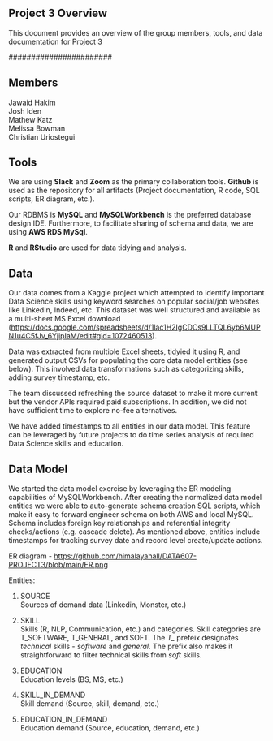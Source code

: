 ## Project 3 Overview

This document provides an overview of the group members, tools, and data documentation for Project 3

#######################

## Members

Jawaid Hakim  
Josh Iden  
Mathew Katz  
Melissa Bowman  
Christian Uriostegui

## Tools

We are using **Slack** and **Zoom** as the primary collaboration tools. **Github** is used as the repository for all artifacts (Project documentation, R code, SQL scripts, ER diagram, etc.).  

Our RDBMS is **MySQL** and **MySQLWorkbench** is the preferred database design IDE. Furthermore, to facilitate sharing of schema and data, we are using **AWS RDS MySql**.

**R** and **RStudio** are used for data tidying and analysis.

## Data

Our data comes from a Kaggle project which attempted to identify important Data Science skills using keyword searches on popular social/job websites like LinkedIn, Indeed, etc. This dataset was well structured and available as a multi-sheet MS Excel download (https://docs.google.com/spreadsheets/d/1lac1H2IgCDCs9LLTQL6yb6MUPN1u4C5fJv_6YjipIaM/edit#gid=1072460513).  

Data was extracted from multiple Excel sheets, tidyied it using R, and generated output CSVs for populating the core data model entities (see below). This involved data transformations such as categorizing skills, adding survey timestamp, etc.  

The team discussed refreshing the source dataset to make it more current but the vendor APIs required paid subscriptions. In addition, we did not have sufficient time to explore no-fee alternatives.  

We have added timestamps to all entities in our data model. This feature can be leveraged by future projects to do time series analysis of required Data Science skills and education.

## Data Model

We started the data model exercise by leveraging the ER modeling capabilities of MySQLWorkbench. After creating the normalized data model entities we were able to auto-generate schema creation SQL scripts, which make it easy to forward engineer schema on both AWS and local MySQL. Schema includes foreign key relationships and referential integrity checks/actions (e.g. cascade delete). As mentioned above, entities include timestamps for tracking survey date and record level create/update actions.

ER diagram - https://github.com/himalayahall/DATA607-PROJECT3/blob/main/ER.png

Entities:

1. SOURCE  
    Sources of demand data (Linkedin, Monster, etc.)
    
3. SKILL  
    Skills (R, NLP, Communication, etc.) and categories. Skill categories are T_SOFTWARE, T_GENERAL, and SOFT. The *T_* prefeix designates *technical* skills - *software* and *general*. The prefix also makes it straightforward to filter technical skills from *soft* skills. 
    
5. EDUCATION  
    Education levels (BS, MS, etc.)
    
7. SKILL_IN_DEMAND  
    Skill demand (Source, skill, demand, etc.)
    
9. EDUCATION_IN_DEMAND  
    Education demand (Source, education, demand, etc.)



